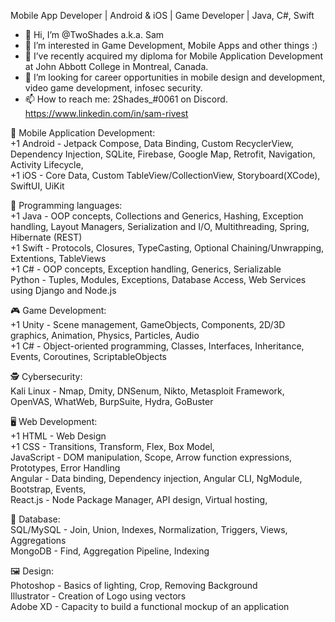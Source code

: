 Mobile App Developer | Android & iOS | Game Developer | Java, C#, Swift

- 👋 Hi, I’m @TwoShades a.k.a. Sam
- 👀 I’m interested in Game Development, Mobile Apps and other things :)
- 🌱 I’ve recently acquired my diploma for Mobile Application Development at John Abbott College in Montreal, Canada.
- 💞️ I’m looking for career opportunities in mobile design and development, video game development, infosec security.
- 📫 How to reach me:
2Shades_#0061 on Discord.
https://www.linkedin.com/in/sam-rivest

📱 Mobile Application Development:  <br>
+1 Android - Jetpack Compose, Data Binding, Custom RecyclerView, Dependency Injection, SQLite, Firebase, Google Map, Retrofit, Navigation, Activity Lifecycle, <br>
+1 iOS - Core Data, Custom TableView/CollectionView, Storyboard(XCode), SwiftUI, UiKit

📜 Programming languages: <br>
+1 Java - OOP concepts, Collections and Generics, Hashing, Exception handling, Layout Managers, Serialization and I/O, Multithreading, Spring, Hibernate (REST) <br>
+1 Swift - Protocols, Closures, TypeCasting, Optional Chaining/Unwrapping, Extentions, TableViews <br>
+1 C# - OOP concepts, Exception handling, Generics, Serializable <br>
Python - Tuples, Modules, Exceptions, Database Access, Web Services using Django and Node.js

🎮 Game Development: <br>
+1 Unity - Scene management, GameObjects, Components, 2D/3D graphics, Animation, Physics, Particles, Audio <br>
+1 C# - Object-oriented programming, Classes, Interfaces, Inheritance, Events, Coroutines, ScriptableObjects

🕵️ Cybersecurity: <br>
Kali Linux - Nmap, Dmity, DNSenum, Nikto, Metasploit Framework, OpenVAS, WhatWeb, BurpSuite, Hydra, GoBuster

🖥️ Web Development: <br>
+1 HTML - Web Design <br>
+1 CSS - Transitions, Transform, Flex, Box Model, <br>
JavaScript - DOM manipulation, Scope, Arrow function expressions, Prototypes, Error Handling <br>
Angular - Data binding, Dependency injection, Angular CLI, NgModule, Bootstrap, Events, <br>
React.js - Node Package Manager, API design, Virtual hosting,

💾 Database: <br>
SQL/MySQL - Join, Union, Indexes, Normalization, Triggers, Views, Aggregations <br>
MongoDB - Find, Aggregation Pipeline, Indexing <br>

🖼️ Design: <br>
Photoshop - Basics of lighting, Crop, Removing Background <br>
Illustrator - Creation of Logo using vectors <br>
Adobe XD - Capacity to build a functional mockup of an application

<!---
TwoShades/TwoShades is a ✨ special ✨ repository because its `README.md` (this file) appears on your GitHub profile.
You can click the Preview link to take a look at your changes.
--->
